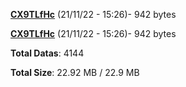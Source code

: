 [**CX9TLfHc**](/data/CX9TLfHc.txt) (21/11/22 - 15:26)- 942 bytes

[**CX9TLfHc**](/data/CX9TLfHc.txt) (21/11/22 - 15:26)- 942 bytes

**Total Datas**: 4144

**Total Size**: 22.92 MB / 22.9 MB